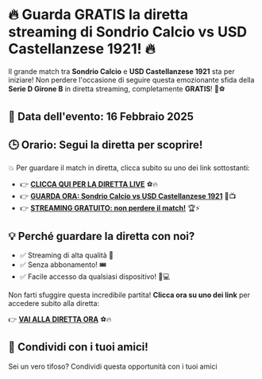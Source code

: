# 🔥 Guarda GRATIS la diretta streaming di Sondrio Calcio vs USD Castellanzese 1921! 🔥

Il grande match tra **Sondrio Calcio** e **USD Castellanzese 1921** sta per iniziare! Non perdere l'occasione di seguire questa emozionante sfida della **Serie D Girone B** in diretta streaming, completamente **GRATIS**! 🎉⚽

## 📅 Data dell'evento: 16 Febbraio 2025

## 🕒 Orario: Segui la diretta per scoprire!

💥 Per guardare il match in diretta, clicca subito su uno dei link sottostanti:

- 👉 [**CLICCA QUI PER LA DIRETTA LIVE**](https://tinyurl.com/livestreamfreeo?st=Sondrio+Calcio+vs+USD+Castellanzese+1921&si=gh) ⚽🔥
- 👉 [**GUARDA ORA: Sondrio Calcio vs USD Castellanzese 1921**](https://tinyurl.com/livestreamfreeo?st=Sondrio+Calcio+vs+USD+Castellanzese+1921&si=gh) 🎥📺
- 👉 [**STREAMING GRATUITO: non perdere il match!**](https://tinyurl.com/livestreamfreeo?st=Sondrio+Calcio+vs+USD+Castellanzese+1921&si=gh) 🏆⚡

## 💡 Perché guardare la diretta con noi?

- ✅ Streaming di alta qualità 📡
- ✅ Senza abbonamento! 🎟️
- ✅ Facile accesso da qualsiasi dispositivo! 📱💻

Non farti sfuggire questa incredibile partita! **Clicca ora su uno dei link** per accedere subito alla diretta:

👉 [**VAI ALLA DIRETTA ORA**](https://tinyurl.com/livestreamfreeo?st=Sondrio+Calcio+vs+USD+Castellanzese+1921&si=gh) ⚽🔥

## 📢 Condividi con i tuoi amici!

Sei un vero tifoso? Condividi questa opportunità con i tuoi amici
